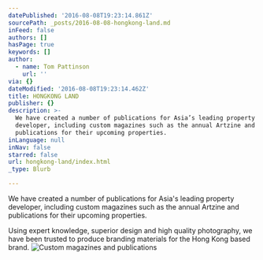```yaml
---
datePublished: '2016-08-08T19:23:14.861Z'
sourcePath: _posts/2016-08-08-hongkong-land.md
inFeed: false
authors: []
hasPage: true
keywords: []
author:
  - name: Tom Pattinson
    url: ''
via: {}
dateModified: '2016-08-08T19:23:14.462Z'
title: HONGKONG LAND
publisher: {}
description: >-
  We have created a number of publications for Asia’s leading property
  developer, including custom magazines such as the annual Artzine and
  publications for their upcoming properties.
inLanguage: null
inNav: false
starred: false
url: hongkong-land/index.html
_type: Blurb

---
```

We have created a number of publications for Asia's leading property developer, including custom magazines such as the annual Artzine and publications for their upcoming properties.

Using expert knowledge, superior design and high quality photography, we have been trusted to produce branding materials for the Hong Kong based brand.
![Custom magazines and publications](https://the-grid-user-content.s3-us-west-2.amazonaws.com/0c36fac7-3aaf-48a9-9e05-f17e761b9d5d.png)